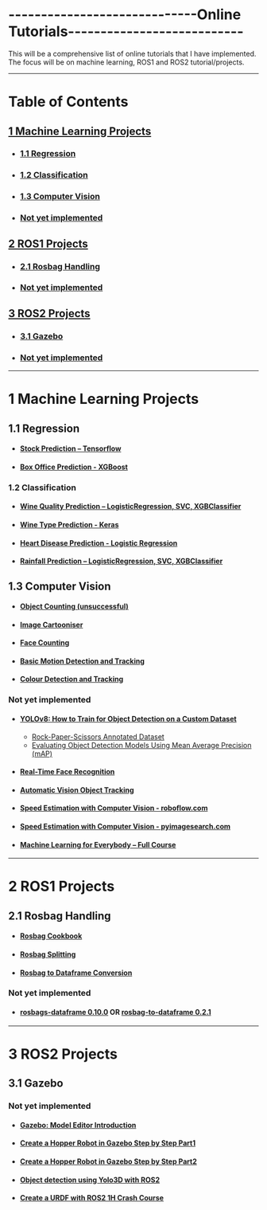 # -----------------------------**Online Tutorials**---------------------------
This will be a comprehensive list of online tutorials that I have implemented. The focus will be on machine learning, ROS1 and ROS2 tutorial/projects.

---

# Table of Contents
## [1 Machine Learning Projects ](#chap1)
- ### [1.1 Regression](#chap1.1)
- ### [1.2 Classification](#chap1.2)
- ### [1.3 Computer Vision](#chap1.3)
- ### [Not yet implemented](#chap1.10)
## [2 ROS1 Projects](#chap2)
- ### [2.1 Rosbag Handling](#chap2.1)
- ### [Not yet implemented](#chap2.10)
## [3 ROS2 Projects](#chap3)
- ### [3.1 Gazebo](#chap3.1)
- ### [Not yet implemented](#chap3.10)

---

# 1 Machine Learning Projects <a name="chap1"></a>
## 1.1 Regression <a name="chap1.1"></a>
- #### [Stock Prediction – Tensorflow](https://www.geeksforgeeks.org/stock-price-prediction-project-using-tensorflow/)

- #### [Box Office Prediction - XGBoost](https://www.geeksforgeeks.org/box-office-revenue-prediction-using-linear-regression-in-ml/)

### 1.2 Classification <a name="chap1.2"></a>
- #### [Wine Quality Prediction – LogisticRegression, SVC, XGBClassifier](https://www.geeksforgeeks.org/wine-quality-prediction-machine-learning/)

- #### [Wine Type Prediction - Keras](https://www.geeksforgeeks.org/prediction-of-wine-type-using-deep-learning/)

- #### [Heart Disease Prediction - Logistic Regression](https://www.geeksforgeeks.org/ml-heart-disease-prediction-using-logistic-regression/)

- #### [Rainfall Prediction – LogisticRegression, SVC, XGBClassifier](https://www.geeksforgeeks.org/rainfall-prediction-using-machine-learning-python/)

## 1.3 Computer Vision <a name="chap1.3"></a>
- #### [Object Counting (unsuccessful)](https://www.geeksforgeeks.org/count-number-of-object-using-python-opencv/)

- #### [Image Cartooniser](https://www.geeksforgeeks.org/cartooning-an-image-using-opencv-python/)

- #### [Face Counting](https://www.geeksforgeeks.org/count-number-of-faces-using-python-opencv/)

- #### [Basic Motion Detection and Tracking](https://youtu.be/MkcUgPhOlP8?si=rN8VI8zjTM6MNI7h)

- #### [Colour Detection and Tracking](https://henrydangprg.com/2016/06/26/color-detection-in-python-with-opencv/)

### Not yet implemented <a name="chap1.10"></a>
- #### [YOLOv8: How to Train for Object Detection on a Custom Dataset](https://youtu.be/wuZtUMEiKWY?si=bYNF-BBgCqguxaqA)
	- [Rock-Paper-Scissors Annotated Dataset](https://universe.roboflow.com/roboflow-58fyf/rock-paper-scissors-sxsw/dataset/14)
	- [Evaluating Object Detection Models Using Mean Average Precision (mAP)](https://www.digitalocean.com/community/tutorials/mean-average-precision)

- #### [Real-Time Face Recognition](https://towardsdatascience.com/real-time-face-recognition-an-end-to-end-project-b738bb0f7348)

- #### [Automatic Vision Object Tracking](https://medium.com/mjrobot-org/automatic-vision-object-tracking-2dc6b4acaff5)

- #### [Speed Estimation with Computer Vision - roboflow.com](https://blog.roboflow.com/estimate-speed-computer-vision/)

- #### [Speed Estimation with Computer Vision - pyimagesearch.com](https://pyimagesearch.com/2019/12/02/opencv-vehicle-detection-tracking-and-speed-estimation/)

- #### [Machine Learning for Everybody – Full Course](https://youtu.be/i_LwzRVP7bg?si=F3VlnR7Cma4fEn6n)

---

# 2 ROS1 Projects <a name="chap2"></a>
## 2.1 Rosbag Handling <a name="chap2.1"></a>
- #### [Rosbag Cookbook](https://wiki.ros.org/rosbag/Cookbook)

- #### [Rosbag Splitting](https://robotics.stackexchange.com/questions/55368/how-to-split-a-recorded-rosbag-file)

- #### [Rosbag to Dataframe Conversion](https://pypi.org/project/rosbag-to-dataframe/)

### Not yet implemented <a name="chap2.10"></a>
- #### [rosbags-dataframe 0.10.0](https://pypi.org/project/rosbags-dataframe/)  OR [rosbag-to-dataframe 0.2.1](https://pypi.org/project/rosbag-to-dataframe/)

---

# 3 ROS2 Projects <a name="chap3"></a>
## 3.1 Gazebo <a name="chap3.1"></a>
### Not yet implemented <a name="chap3.10"></a>
- #### [Gazebo: Model Editor Introduction](https://youtu.be/wRP8icmBzVk?si=JCURS0JoG002HICm)

- #### [Create a Hopper Robot in Gazebo Step by Step Part1](https://youtu.be/wgJG2Xp8FZA?si=9y4RtFJfK0heFvbX)

- #### [Create a Hopper Robot in Gazebo Step by Step Part2](https://youtu.be/xk92UCoKzp8?si=qwWl1yN5V16wMCst)

- #### [Object detection using Yolo3D with ROS2](https://youtu.be/KTCtTLwJXP0?si=QzklFDsKVJOLV7IA)

- #### [Create a URDF with ROS2 1H Crash Course](https://youtu.be/dZ_CyyEvBE0?si=rVdwHXTOtYpBc10Z)